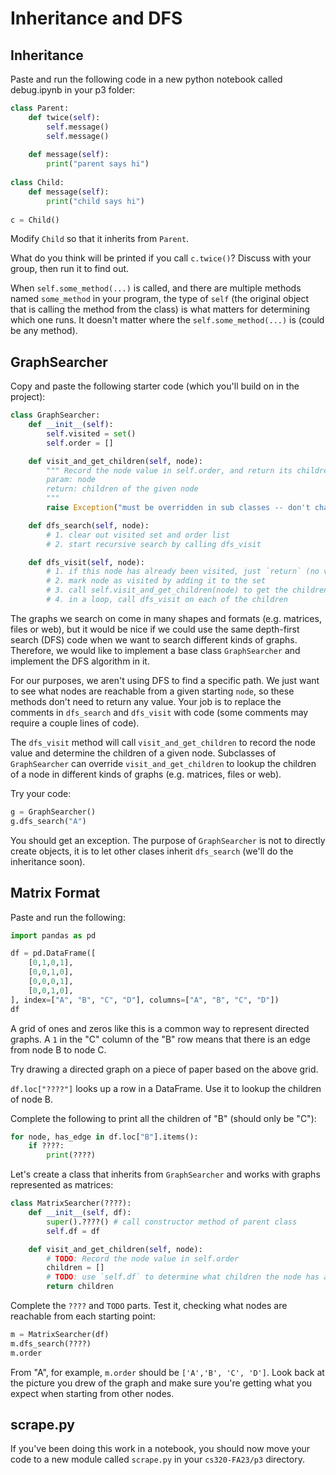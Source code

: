 # Inheritance and DFS

## Inheritance

Paste and run the following code in a new python notebook called debug.ipynb in your p3 folder:

```python
class Parent:
    def twice(self):
        self.message()
        self.message()
        
    def message(self):
        print("parent says hi")
        
class Child:
    def message(self):
        print("child says hi")
        
c = Child()
```

Modify `Child` so that it inherits from `Parent`.

What do you think will be printed if you call `c.twice()`?  Discuss
with your group, then run it to find out.

When `self.some_method(...)` is called, and there are multiple methods
named `some_method` in your program, the type of `self` (the original object that is calling the method from the class) is what
matters for determining which one runs.  It doesn't matter where the
`self.some_method(...)` is (could be any method).

## GraphSearcher

Copy and paste the following starter code (which you'll build on in the project):

```python
class GraphSearcher:
    def __init__(self):
        self.visited = set()
        self.order = []

    def visit_and_get_children(self, node):
        """ Record the node value in self.order, and return its children
        param: node
        return: children of the given node
        """
        raise Exception("must be overridden in sub classes -- don't change me here!")

    def dfs_search(self, node):
        # 1. clear out visited set and order list
        # 2. start recursive search by calling dfs_visit

    def dfs_visit(self, node):
        # 1. if this node has already been visited, just `return` (no value necessary)
        # 2. mark node as visited by adding it to the set
        # 3. call self.visit_and_get_children(node) to get the children
        # 4. in a loop, call dfs_visit on each of the children
```

The graphs we search on come in many shapes and formats
(e.g. matrices, files or web), but it would be nice if we could use
the same depth-first search (DFS) code when we want to search
different kinds of graphs.  Therefore, we would like to implement a
base class `GraphSearcher` and implement the DFS algorithm in it.

For our purposes, we aren't using DFS to find a specific path.  We
just want to see what nodes are reachable from a given starting
`node`, so these methods don't need to return any value.  Your job is
to replace the comments in `dfs_search` and `dfs_visit` with code
(some comments may require a couple lines of code).

The `dfs_visit` method will call `visit_and_get_children` to record
the node value and determine the children of a given node. Subclasses
of `GraphSearcher` can override `visit_and_get_children` to lookup the
children of a node in different kinds of graphs (e.g. matrices, files
or web).


Try your code:

```python
g = GraphSearcher()
g.dfs_search("A")
```

You should get an exception.  The purpose of `GraphSearcher` is not to
directly create objects, it is to let other clases inherit
`dfs_search` (we'll do the inheritance soon).

## Matrix Format

Paste and run the following:

```python
import pandas as pd

df = pd.DataFrame([
    [0,1,0,1],
    [0,0,1,0],
    [0,0,0,1],
    [0,0,1,0],
], index=["A", "B", "C", "D"], columns=["A", "B", "C", "D"])
df
```

A grid of ones and zeros like this is a common way to represent
directed graphs.  A `1` in the "C" column of the "B" row means that
there is an edge from node B to node C.

Try drawing a directed graph on a piece of paper based on the above
grid.

`df.loc["????"]` looks up a row in a DataFrame.  Use it to lookup the
children of node B.

Complete the following to print all the children of "B" (should only be "C"):

```python
for node, has_edge in df.loc["B"].items():
    if ????:
        print(????)
```

Let's create a class that inherits from `GraphSearcher` and works with
graphs represented as matrices:

```python
class MatrixSearcher(????):
    def __init__(self, df):
        super().????() # call constructor method of parent class
        self.df = df

    def visit_and_get_children(self, node):
        # TODO: Record the node value in self.order
        children = []
        # TODO: use `self.df` to determine what children the node has and append them
        return children
```

Complete the `????` and `TODO` parts.  Test it, checking what nodes
are reachable from each starting point:

```python
m = MatrixSearcher(df)
m.dfs_search(????)
m.order
```

From "A", for example, `m.order` should be `['A','B', 'C', 'D']`.  Look
back at the picture you drew of the graph and make sure you're getting
what you expect when starting from other nodes.

## scrape.py

If you've been doing this work in a notebook, you should now move your
code to a new module called `scrape.py` in your `cs320-FA23/p3` directory.
